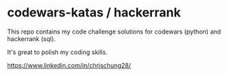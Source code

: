 # codewars-katas / hackerrank
This repo contains my code challenge solutions for codewars (python) and hackerrank (sql).

It's great to polish my coding skills.

https://www.linkedin.com/in/chrischung28/

